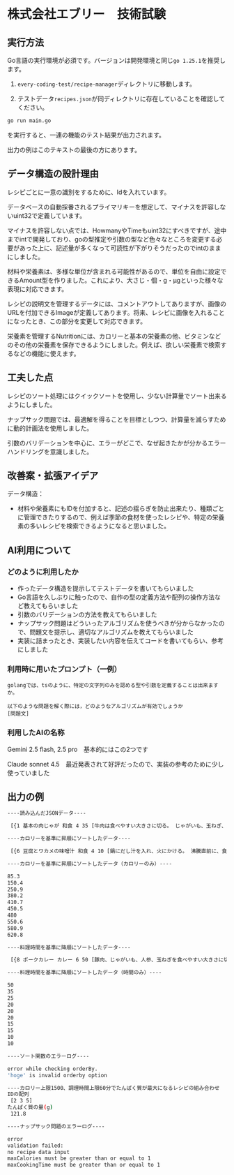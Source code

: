 # 株式会社エブリー　技術試験

## 実行方法
Go言語の実行環境が必須です。バージョンは開発環境と同じ`go 1.25.1`を推奨します。

1. `every-coding-test/recipe-manager`ディレクトリに移動します。

2. テストデータ`recipes.json`が同ディレクトリに存在していることを確認してください。

```bash
go run main.go
```
を実行すると、一連の機能のテスト結果が出力されます。

出力の例はこのテキストの最後の方にあります。

## データ構造の設計理由

レシピごとに一意の識別をするために、Idを入れています。

データベースの自動採番されるプライマリキーを想定して、マイナスを許容しないuint32で定義しています。

マイナスを許容しない点では、HowmanyやTimeもuint32にすべきですが、途中までintで開発しており、goの型推定や引数の型など色々なところを変更する必要があった上に、記述量が多くなって可読性が下がりそうだったのでintのままにしました。

材料や栄養素は、多様な単位が含まれる可能性があるので、単位を自由に設定できるAmount型を作りました。これにより、大さじ・個・g・μgといった様々な表現に対応できます。

レシピの説明文を管理するデータには、コメントアウトしてありますが、画像のURLを付加できるImageが定義してあります。将来、レシピに画像を入れることになったとき、この部分を変更して対応できます。

栄養素を管理するNutritionには、カロリーと基本の栄養素の他、ビタミンなどのその他の栄養素を保存できるようにしました。例えば、欲しい栄養素で検索するなどの機能に使えます。

## 工夫した点

レシピのソート処理にはクイックソートを使用し、少ない計算量でソート出来るようにしました。

ナップサック問題では、最適解を得ることを目標としつつ、計算量を減らすために動的計画法を使用しました。

引数のバリデーションを中心に、エラーがどこで、なぜ起きたかが分かるエラーハンドリングを意識しました。

## 改善案・拡張アイデア

データ構造：
- 材料や栄養素にもIDを付加すると、記述の揺らぎを防止出来たり、種類ごとに管理できたりするので、例えば季節の食材を使ったレシピや、特定の栄養素の多いレシピを検索できるようになると思いました。

## AI利用について

### どのように利用したか

- 作ったデータ構造を提示してテストデータを書いてもらいました
- Go言語を久しぶりに触ったので、自作の型の定義方法や配列の操作方法など教えてもらいました
- 引数のバリデーションの方法を教えてもらいました
- ナップサック問題はどういったアルゴリズムを使うべきが分からなかったので、問題文を提示し、適切なアルゴリズムを教えてもらいました
- 実装に詰まったとき、実装したい内容を伝えてコードを書いてもらい、参考にしました

### 利用時に用いたプロンプト（一例）

```
golangでは、tsのように、特定の文字列のみを認める型や引数を定義することは出来ますか。

以下のような問題を解く際には，どのようなアルゴリズムが有効でしょうか
[問題文]
```

### 利用したAIの名称
Gemini 2.5 flash, 2.5 pro　基本的にはこの2つです

Claude sonnet 4.5　最近発表されて好評だったので、実装の参考のために少し使っていました

## 出力の例

```bash
----読み込んだJSONデータ----

 [{1 基本の肉じゃが 和食 4 35 [牛肉は食べやすい大きさに切る。 じゃがいも、玉ねぎ、人参は皮をむき、適当な大きさに切る。 鍋に油を熱し、牛肉、じゃがいも、人参、玉ねぎの順に炒める。 水と調味料（醤油、みりん、砂糖、酒）を加え、アクを取りながら煮込む。 じゃがいもが柔らかくなったら完成。] [{牛肉（薄切り） {250 g}} {じゃがいも {4 個}} {人参 {1 本}} {玉ねぎ {1 個}} {醤油 {4 大さじ}}] {450.5 30.2 18.1 48.7 [{ビタミンC {35 mg}}]}} {2 簡単ミートソースパスタ 洋食 2 25 [玉ねぎ、人 参、セロリをみじん切りにする。 鍋にオリーブオイルを熱し、ひき肉とみじん切り野菜を炒める。 ひき肉の色が変わったら、カットトマト缶、水、コンソメ、ローリエを加える。 弱火で20分ほど煮込み、塩胡椒で味を調える。 茹でたパスタにソースをかける。] [{パスタ {200 g}} {合いびき肉 {200 g}} {カットトマト缶 {1 缶}} {玉ねぎ {0.5 個}}] {620.8 40.5 25.3 65.1 []}} {3 鶏むね肉と野菜の黒酢炒め 中華 3 20 [鶏むね肉は一口大に切り、片栗粉をまぶす。 パプリカ、ピーマン、玉ねぎを乱切りにする。 フライパンにごま油を熱し、鶏肉を炒める。 野菜を加え、火が通ったら黒酢、醤油、砂糖を合わせたタレを絡める。] [{鶏むね肉 {300 g}} {パプリカ（赤・黄） {1 個}} {ピーマン {2 個}} {黒酢 {3 大さじ}}] {380.2 45.8 12.5 20.3 [{食物繊維 {5.2 g}}]}} {4 アボカドとトマトのサラダ サラダ 2 10 [アボカドとトマトを角切りにする。 ボウルに入れ、レモン汁、オリーブオイル、塩胡椒で和える。 器に盛り付け、お好みでバジルを散らす。] [{アボカド {1 個}} {トマト {1 個}} {オリーブオイル {1 大さじ}}] {250.9 5.1 22.8 12.4 [{ビタミンE {3.1 mg}}]}} {5 鮭のムニエル レモンバターソース 洋食 2 15 [鮭に塩胡椒をし、薄力粉を薄くまぶす。 フライパンにバターとオリーブオイルを熱し、鮭を両面焼く。 焼き色がついたら火を弱め、レモン汁と醤油を加えてソースを絡める。 皿に盛り付け、パセリを振る。] [{生鮭の切り身 {2 切れ}} {薄力粉 {1 大さじ}} {バター {10 g}} {レモン汁 {0.5 個分}}] {410.7 35.5 28.1 5.8 [{DHA・EPA {2.5 g}}]}} {6 豆腐とワカメの味噌汁 和食 4 10 [鍋にだし汁を入れ、火にかける。 沸騰直前に、食べやすい大きさに切った豆腐と乾燥ワカメを加える。 ワカメが戻ったら火を止め、味噌を溶き入れる。 器に注いでネギを散らす。] [{だし汁 {800 ml}} {木綿豆腐 {150 g}} {乾燥ワカメ {3 g}} {味噌 {4 大さじ}}] {85.3 7.9 4.1 6.8 [{カル シウム {120 mg}}]}} {7 麻婆豆腐 中華 3 20 [豆腐は水気を切り、2cm角に切る。 長ネギ、生姜、にんにくをみじん切りにする。 フライパンにごま油を熱し、ひき肉、ネギ、生姜、にんにくを炒める。 豆板醤を加え、香りが立ったら水、鶏ガラスープの素、醤 油、酒を加える。 豆腐を入れ、煮立ったら水溶き片栗粉でとろみをつける。] [{木綿豆腐 {300 g}} {豚ひき肉 {100 g}} {長ネギ {0.5 本}} {豆板醤 {1 小さじ}}] {480 38.5 30.1 15.6 []}} {8 ポークカレー カレー 6 50 [豚肉、じゃがいも、人参、玉ねぎを 食べやすい大きさに切る。 鍋に油を熱し、豚肉と野菜を炒める。 水を加え、アクを取りながら野菜が柔らかくなるまで煮込む。 いったん火を止め、カレールーを割り入れて溶かす。 再度加熱し、とろみがつくまで煮込む。] [{豚肉（カレー用） {300 g}} {じ ゃがいも {3 個}} {人参 {2 本}} {玉ねぎ {2 個}} {カレールー {1 箱}}] {550.6 25.1 20.9 70.4 []}} {9 きんぴらごぼう 和食 4 20 [ごぼうと人参を細切りにし、ごぼうは水にさらす。 フライパンにごま油を熱し、水気を切ったごぼうと人参を炒める。 火が通ったら、醤油、みりん、砂糖、酒を合わせた調味料を加え、汁気がなくなるまで炒め煮にする。 最後にいりごまを振る。] [{ごぼう {1 本}} {人参 {0.5 本}} {ごま油 {1 大さじ}} {醤油 {2 大さじ}}] {150.4 3.5 8.1 18.2 [{食物繊維 {6.8 g}}]}} {10 簡単オムライス 洋食 1 15 [玉ねぎ、鶏肉をみじん切りにする。 フライパンで鶏肉、玉ねぎの順に炒め、ご飯を加えてケチャップ、塩胡椒で味付けしチキンライスを作る。 別のフライパンで卵に牛乳と塩を混ぜたものを流し入れ、半熟のオムレツを作る。 チキンラ イスを皿に盛り、オムレツを乗せる。 上からケチャップをかける。] [{ご飯 {200 g}} {卵 {2 個}} {鶏もも肉 {50 g}} {玉ねぎ {0.25 個}} {ケチャップ {3 大さじ}}] {580.9 28.1 25.5 60.2 [{鉄分 {1.5 mg}}]}}]

----カロリーを基準に昇順にソートしたデータ----

 [{6 豆腐とワカメの味噌汁 和食 4 10 [鍋にだし汁を入れ、火にかける。 沸騰直前に、食べやすい大きさに切った豆腐と乾燥ワカメを加える。 ワカメが戻ったら火を止め、味噌を溶き入れる。 器に注いでネギを散らす。] [{だし汁 {800 ml}} {木綿豆腐 {150 g}} {乾燥ワカメ {3 g}} {味噌 {4 大さじ}}] {85.3 7.9 4.1 6.8 [{カルシウム {120 mg}}]}} {9 きんぴらごぼう 和食 4 20 [ごぼうと人参を細切りにし、ごぼうは水にさらす。 フライパンにごま油を熱し、水気を切ったごぼうと人参を炒める。 火が通ったら 、醤油、みりん、砂糖、酒を合わせた調味料を加え、汁気がなくなるまで炒め煮にする。 最後にいりごまを振る。] [{ごぼう {1 本}} {人参 {0.5 本}} {ごま油 {1 大さじ}} {醤油 {2 大さじ}}] {150.4 3.5 8.1 18.2 [{食物繊維 {6.8 g}}]}} {4 アボカドとト マトのサラダ サラダ 2 10 [アボカドとトマトを角切りにする。 ボウルに入れ、レモン汁、オリーブオイル、塩胡椒で和える。 器に盛り付け、お好みでバジルを散らす。] [{アボカド {1 個}} {トマト {1 個}} {オリーブオイル {1 大さじ}}] {250.9 5.1 22.8 12.4 [{ビタミンE {3.1 mg}}]}} {3 鶏むね肉と野菜の黒酢炒め 中華 3 20 [鶏むね肉は一口大に切り、片栗粉をまぶす。 パプリカ、ピーマン、玉ねぎを乱切りにする。 フライパンにごま油を熱し、鶏肉を炒める。 野菜を加え、火が通ったら黒酢、醤油、砂糖を合わせたタレを絡める。] [{鶏むね肉 {300 g}} {パプリカ（赤・黄） {1 個}} {ピーマン {2 個}} {黒酢 {3 大さじ}}] {380.2 45.8 12.5 20.3 [{食物繊維 {5.2 g}}]}} {5 鮭のムニエル レモンバターソース 洋食 2 15 [鮭に塩胡椒をし、薄力粉を薄くまぶす。 フライパンにバターとオリーブオイルを熱し、鮭を両面焼く。 焼き色がついたら火を弱め、レモン汁と醤油を加えてソースを絡める。 皿に盛り付け、パセリを振る。] [{生鮭の切り身 {2 切れ}} {薄力粉 {1 大さじ}} {バター {10 g}} {レモン汁 {0.5 個分}}] {410.7 35.5 28.1 5.8 [{DHA・EPA {2.5 g}}]}} {1 基本の肉じゃが 和食 4 35 [牛肉は食べやすい大きさに切る。 じゃがいも、玉ねぎ、人参は皮をむき、適当な大きさに切る。 鍋に油を熱し、牛肉、じゃがいも、人参、玉ねぎの順に炒める。 水と調味料（醤 油、みりん、砂糖、酒）を加え、アクを取りながら煮込む。 じゃがいもが柔らかくなったら完成。] [{牛肉（薄切り） {250 g}} {じゃがいも {4 個}} {人参 {1 本}} {玉ねぎ {1 個}} {醤油 {4 大さじ}}] {450.5 30.2 18.1 48.7 [{ビタミンC {35 mg}}]}} {7  麻婆豆腐 中華 3 20 [豆腐は水気を切り、2cm角に切る。 長ネギ、生姜、にんにくをみじん切りにする。 フライパンにごま油を熱し、ひき肉、ネギ、生姜、にんにくを炒める。 豆板醤を加え、香りが立ったら水、鶏ガラスープの素、醤油、酒を加える。 豆腐を 入れ、煮立ったら水溶き片栗粉でとろみをつける。] [{木綿豆腐 {300 g}} {豚ひき肉 {100 g}} {長ネギ {0.5 本}} {豆板醤 {1 小さじ}}] {480 38.5 30.1 15.6 []}} {8 ポークカレー カレー 6 50 [豚肉、じゃがいも、人参、玉ねぎを食べやすい大きさに切る。 鍋に油を熱し、豚肉と野菜を炒める。 水を加え、アクを取りながら野菜が柔らかくなるまで煮込む。 いったん火を止め、カレールーを割り入れて溶かす。 再度加熱し、とろみがつくまで煮込む。] [{豚肉（カレー用） {300 g}} {じゃがいも {3 個}} {人参 {2 本}} {玉ねぎ {2 個}} {カレールー {1 箱}}] {550.6 25.1 20.9 70.4 []}} {10 簡単オムライス 洋食 1 15 [玉ねぎ、鶏肉をみじん切りにする。 フライパンで鶏肉、玉ねぎの順に炒め、ご飯を加えてケチャップ、塩胡椒で味付けしチキンライスを作る。 別のフライパンで卵に牛乳と塩を混ぜたものを流し入れ、半熟のオムレツを作る。 チキンライスを皿に盛り、オムレツを乗せる。 上からケチャップをかける。] [{ご飯 {200 g}} {卵 {2 個}} {鶏もも肉 {50 g}} {玉ねぎ {0.25 個}} {ケチャップ {3 大さじ}}] {580.9 28.1 25.5 60.2 [{鉄分 {1.5 mg}}]}} {2 簡単ミートソースパスタ 洋食 2 25 [玉ねぎ、人参、セロリをみじん切りにする。 鍋にオリーブオイルを熱し、ひき肉とみじん切り野菜を炒める。 ひき肉の色が変わったら、カットトマト缶、水、コンソメ、ローリエ を加える。 弱火で20分ほど煮込み、塩胡椒で味を調える。 茹でたパスタにソースをかける。] [{パスタ {200 g}} {合いびき肉 {200 g}} {カットトマト缶 {1 缶}} {玉ねぎ {0.5 個}}] {620.8 40.5 25.3 65.1 []}}]

----カロリーを基準に昇順にソートしたデータ（カロリーのみ）----

85.3
150.4
250.9
380.2
410.7
450.5
480
550.6
580.9
620.8

----料理時間を基準に降順にソートしたデータ----

 [{8 ポークカレー カレー 6 50 [豚肉、じゃがいも、人参、玉ねぎを食べやすい大きさに切る。 鍋に油を熱し、豚肉と野菜を炒める。 水を加え、アクを取りながら野菜が柔らかくなるまで煮込む。 いったん火を止め、カレールーを割り入れて溶かす。 再度加 熱し、とろみがつくまで煮込む。] [{豚肉（カレー用） {300 g}} {じゃがいも {3 個}} {人参 {2 本}} {玉ねぎ {2 個}} {カレールー {1 箱}}] {550.6 25.1 20.9 70.4 []}} {1 基本の肉じゃが 和食 4 35 [牛肉は食べやすい大きさに切る。 じゃがいも、玉ねぎ、人参は皮をむき、適当な大きさに切る。 鍋に油を熱し、牛肉、じゃがいも、人参、玉ねぎの順に炒める。 水と調味料（醤油、みりん、砂糖、酒）を加え、アクを取りながら煮込む。 じゃがいもが柔らかくなったら完成。] [{牛肉（薄切り） {250 g}} {じゃがいも {4 個}} {人参 {1 本}} {玉ねぎ {1 個}} {醤油 {4 大さじ}}] {450.5 30.2 18.1 48.7 [{ビタミンC {35 mg}}]}} {2 簡単ミートソースパスタ 洋食 2 25 [玉ねぎ、人参、セロリをみじん切りにする。 鍋にオリーブオイルを熱し、ひき肉とみじん切り野菜を炒める。 ひき肉の色が変わったら、カットトマト缶、水、コンソメ、ローリエを加える。 弱火で20分ほど煮込み、塩胡椒で味を調える。 茹でたパスタにソースをかける。] [{パスタ {200 g}} {合いびき肉 {200 g}} {カットトマト缶 {1 缶}} {玉ねぎ {0.5 個}}] {620.8 40.5 25.3 65.1 []}} {7 麻婆豆腐 中華 3 20 [豆腐は水気を切り、2cm角に切る。 長ネギ、生姜、にんにくをみじん切りにする。 フライパンにごま油を熱し、ひき肉、ネギ、生姜、にんにくを炒める。 豆板醤を加え、香りが立ったら水、鶏ガラスー プの素、醤油、酒を加える。 豆腐を入れ、煮立ったら水溶き片栗粉でとろみをつける。] [{木綿豆腐 {300 g}} {豚ひき肉 {100 g}} {長ネギ {0.5 本}} {豆板醤 {1 小さじ}}] {480 38.5 30.1 15.6 []}} {9 きんぴらごぼう 和食 4 20 [ごぼうと人参を細切りに し、ごぼうは水にさらす。 フライパンにごま油を熱し、水気を切ったごぼうと人参を炒める。 火が通ったら、醤油、みりん、砂糖、酒を合わせた調味料を加え、汁気がなくなるまで炒め煮にする。 最後にいりごまを振る。] [{ごぼう {1 本}} {人参 {0.5 本}} {ごま油 {1 大さじ}} {醤油 {2 大さじ}}] {150.4 3.5 8.1 18.2 [{食物繊維 {6.8 g}}]}} {3 鶏むね肉と野菜の黒酢炒め 中華 3 20 [鶏むね肉は一口大に切り、片栗粉をまぶす。 パプリカ、ピーマン、玉ねぎを乱切りにする。 フライパンにごま油を熱し、鶏肉 を炒める。 野菜を加え、火が通ったら黒酢、醤油、砂糖を合わせたタレを絡める。] [{鶏むね肉 {300 g}} {パプリカ（赤・黄） {1 個}} {ピーマン {2 個}} {黒酢 {3 大さじ}}] {380.2 45.8 12.5 20.3 [{食物繊維 {5.2 g}}]}} {10 簡単オムライス 洋食 1 15 [玉ねぎ、鶏肉をみじん切りにする。 フライパンで鶏肉、玉ねぎの順に炒め、ご飯を加えてケチャップ、塩胡椒で味付けしチキンライスを作る。 別のフライパンで卵に牛乳と塩を混ぜたものを流し入れ、半熟のオムレツを作る。 チキンライスを皿に盛り、オムレツを乗せる。 上からケチャップをかける。] [{ご飯 {200 g}} {卵 {2 個}} {鶏もも肉 {50 g}} {玉ねぎ {0.25 個}} {ケチャップ {3 大さじ}}] {580.9 28.1 25.5 60.2 [{鉄分 {1.5 mg}}]}} {5 鮭のムニエル レモンバターソース 洋食 2 15 [鮭に塩胡椒をし、 薄力粉を薄くまぶす。 フライパンにバターとオリーブオイルを熱し、鮭を両面焼く。 焼き色がついたら火を弱め、レモン汁と醤油を加えてソースを絡める。 皿に盛り付け、パセリを振る。] [{生鮭の切り身 {2 切れ}} {薄力粉 {1 大さじ}} {バター {10 g}} { レモン汁 {0.5 個分}}] {410.7 35.5 28.1 5.8 [{DHA・EPA {2.5 g}}]}} {4 アボカドとトマトのサラダ サラダ 2 10 [アボカドとトマトを角切りにする。 ボウルに入れ、レモン汁、オリーブオイル、塩胡椒で和える。 器に盛り付け、お好みでバジルを散らす。] [{アボカド {1 個}} {トマト {1 個}} {オリーブオイル {1 大さじ}}] {250.9 5.1 22.8 12.4 [{ビタミンE {3.1 mg}}]}} {6 豆腐とワカメの味噌汁 和食 4 10 [鍋にだし汁を入れ、火にかける。 沸騰直前に、食べやすい大きさに切った豆腐と乾燥ワカメを加え る。 ワカメが戻ったら火を止め、味噌を溶き入れる。 器に注いでネギを散らす。] [{だし汁 {800 ml}} {木綿豆腐 {150 g}} {乾燥ワカメ {3 g}} {味噌 {4 大さじ}}] {85.3 7.9 4.1 6.8 [{カルシウム {120 mg}}]}}]

----料理時間を基準に降順にソートしたデータ（時間のみ）----

50
35
25
20
20
20
15
15
10
10

----ソート関数のエラーログ----

error while checking orderBy.
'hoge' is invalid orderby option

----カロリー上限1500、調理時間上限60分でたんぱく質が最大になるレシピの組み合わせ
IDの配列
 [2 3 5]
たんぱく質の量(g)
 121.8

----ナップサック問題のエラーログ----

error
validation failed:
no recipe data input
maxCalories must be greater than or equal to 1
maxCookingTime must be greater than or equal to 1
```